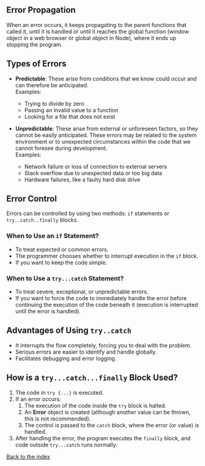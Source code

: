 ## Error Propagation

When an error occurs, it keeps propagating to the parent functions that called it, until it is handled or until it reaches the global function (window object in a web browser or global object in Node), where it ends up stopping the program.

## Types of Errors

- **Predictable**: These arise from conditions that we know could occur and can therefore be anticipated.  
  Examples:  
    - Trying to divide by zero  
    - Passing an invalid value to a function  
    - Looking for a file that does not exist

- **Unpredictable**: These arise from external or unforeseen factors, so they cannot be easily anticipated. These errors may be related to the system environment or to unexpected circumstances within the code that we cannot foresee during development.  
  Examples:  
    - Network failure or loss of connection to external servers  
    - Stack overflow due to unexpected data or too big data  
    - Hardware failures, like a faulty hard disk drive

## Error Control

Errors can be controlled by using two methods: `if` statements or `try..catch..finally` blocks.

### When to Use an `if` Statement?
- To treat expected or common errors.
- The programmer chooses whether to interrupt execution in the `if` block.
- If you want to keep the code simple.

### When to Use a `try...catch` Statement?
- To treat severe, exceptional, or unpredictable errors.
- If you want to force the code to immediately handle the error before continuing the execution of the code beneath it (execution is interrupted until the error is handled).

## Advantages of Using `try..catch`
- It interrupts the flow completely, forcing you to deal with the problem.
- Serious errors are easier to identify and handle globally.
- Facilitates debugging and error logging.

## How is a `try...catch...finally` Block Used?

1. The code in `try {...}` is executed.
2. If an error occurs:
    1. The execution of the code inside the `try` block is halted.
    2. An **Error** object is created (although another value can be thrown, this is not recommended).
    3. The control is passed to the `catch` block, where the error (or value) is handled.
3. After handling the error, the program executes the `finally` block, and code outside `try...catch` runs normally.

[Back to the index](../readme.md)